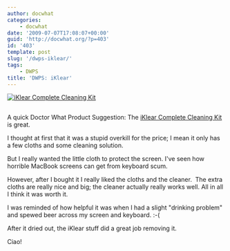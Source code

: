 ```yaml
---
author: docwhat
categories:
    - docwhat
date: '2009-07-07T17:08:07+00:00'
guid: 'http://docwhat.org/?p=403'
id: '403'
template: post
slug: '/dwps-iklear/'
tags:
    - DWPS
title: 'DWPS: iKlear'
---
```


[![iKlear Complete Cleaning
Kit](https://ws-na.amazon-adsystem.com/widgets/q?_encoding=UTF8&MarketPlace=US&ASIN=B0023WU6OI&ServiceVersion=20070822&ID=AsinImage&WS=1&Format=_SL160_&tag=thedocwha-20)](https://www.amazon.com/gp/product/B0023WU6OI/ref=as_li_tl?ie=UTF8&camp=1789&creative=9325&creativeASIN=B0023WU6OI&linkCode=as2&tag=thedocwha-20&linkId=b6931440259cdaedc5e49e1f7965e0be)

<img src="https://ir-na.amazon-adsystem.com/e/ir?t=thedocwha-20&l=am2&o=1&a=B0023WU6OI" width="1" height="1" border="0" alt="Amazon bug" style="border:none !important; margin:0px !important;" />

A quick Doctor What Product Suggestion: The
[iKlear Complete Cleaning Kit](http://amzn.to/2n5ZwwC) is great.

I thought at first that it was a stupid overkill for the price; I mean it only
has a few cloths and some cleaning solution.

But I really wanted the little cloth to protect the screen. I've seen how
horrible MacBook screens can get from keyboard scum.

However, after I bought it I really liked the cloths and the cleaner.  The
extra cloths are really nice and big; the cleaner actually really works well.
All in all I think it was worth it.

I was reminded of how helpful it was when I had a slight "drinking problem"
and spewed beer across my screen and keyboard. :-(

After it dried out, the iKlear stuff did a great job removing it.

Ciao!
